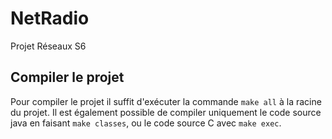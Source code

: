 # NetRadio
Projet Réseaux S6

## Compiler le projet

Pour compiler le projet il suffit d'exécuter la commande `make all` à la racine du projet. Il est également possible de compiler uniquement le code source java en faisant `make classes`, ou le code source C avec `make exec`.
